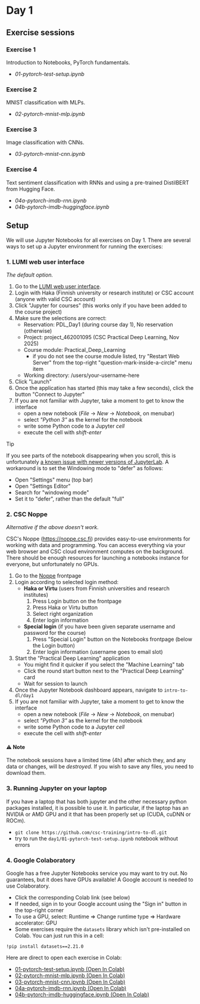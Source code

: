 # Day 1

## Exercise sessions

### Exercise 1

Introduction to Notebooks, PyTorch fundamentals.

* *01-pytorch-test-setup.ipynb*

### Exercise 2

MNIST classification with MLPs.

* *02-pytorch-mnist-mlp.ipynb*

### Exercise 3

Image classification with CNNs.

* *03-pytorch-mnist-cnn.ipynb*

### Exercise 4

Text sentiment classification with RNNs and using a pre-trained DistilBERT from Hugging Face.

* *04a-pytorch-imdb-rnn.ipynb*
* *04b-pytorch-imdb-huggingface.ipynb*

## Setup

We will use Jupyter Notebooks for all exercises on Day 1. There are several ways to set up a Jupyter environment for running the exercises:


### 1. LUMI web user interface

*The default option.*

1. Go to the [LUMI web user interface](https://www.lumi.csc.fi/).
2. Login with Haka (Finnish university or research institute) or CSC account (anyone with valid CSC account)
3. Click "Jupyter for courses" (this works only if you have been added to the course project)
4. Make sure the selections are correct:
   - Reservation: PDL_Day1 (during course day 1), No reservation (otherwise)
   - Project: project_462001095 (CSC Practical Deep Learning, Nov 2025)
   - Course module: Practical_Deep_Learning
     * if you do not see the course module listed, try "Restart Web Server" from the top-right "question-mark-inside-a-circle" menu item 
   - Working directory: /users/your-username-here
6. Click "Launch"
8. Once the application has started (this may take a few seconds), click the button "Connect to Jupyter"
9. If you are not familiar with Jupyter, take a moment to get to know the interface
   - open a new notebook (*File* -> *New* -> *Notebook*, on menubar) 
   - select *"Python 3"* as the kernel for the notebook
   - write some Python code to a Jupyter *cell*
   - execute the cell with *shift-enter*
  

> [!TIP]
> If you see parts of the notebook disappearing when you scroll, this is unfortunately [a known issue with newer versions of JupyterLab](https://github.com/jupyterlab/jupyterlab/issues/17023).
> A workaround is to set the Windowing mode to "defer" as follows:
> - Open "Settings" menu (top bar)
> - Open "Settings Editor"
> - Search for "windowing mode"
> - Set it to "defer", rather than the default "full"


### 2. CSC Noppe

*Alternative if the above doesn't work.*

CSC's Noppe (https://noppe.csc.fi) provides easy-to-use environments for working with data and programming. You can access everything via your web browser and CSC cloud environment computes on the background. There should be enough resources for launching a notebooks instance for everyone, but unfortunately no GPUs. 

1. Go to the [Noppe](https://noppe.csc.fi) frontpage
2. Login according to selected login method:
   - **Haka or Virtu** (users from Finnish universities and research institutes)
       1. Press Login button on the frontpage
       2. Press Haka or Virtu button
       3. Select right organization
       4. Enter login information
   - **Special login** (if you have been given separate username and password for the course)
       1. Press "Special Login" button on the Notebooks frontpage (below the Login button)
       2. Enter login information (username goes to email slot)
3. Start the "Practical Deep Learning" application
   - You might find it quicker if you select the "Machine Learning" tab
   - Click the round start button next to the "Practical Deep Learning" card
   - Wait for session to launch
5. Once the Jupyter Notebook dashboard appears, navigate to `intro-to-dl/day1` 
6. If you are not familiar with Jupyter, take a moment to get to know the interface
   - open a new notebook (*File* -> *New* -> *Notebook*, on menubar) 
   - select *"Python 3"* as the kernel for the notebook
   - write some Python code to a Jupyter *cell*
   - execute the cell with *shift-enter*

#### :warning: Note
The notebook sessions have a limited time (4h) after which they, and any data or changes, will be *destroyed*. If you wish to save any files, you need to download them.
    
### 3. Running Jupyter on your laptop

If you have a laptop that has both jupyter and the other necessary python packages installed, it is possible to use it. In particular, if the laptop has an NVIDIA or AMD GPU and it that has been properly set up (CUDA, cuDNN or ROCm).

* `git clone https://github.com/csc-training/intro-to-dl.git`   
* try to run the `day1/01-pytorch-test-setup.ipynb` notebook without errors

### 4. Google Colaboratory

Google has a free Jupyter Notebooks service you may want to try out. No guarantees, but it does have GPUs available! A Google account is needed to use Colaboratory. 

* Click the corresponding Colab link (see below)
* If needed, sign in to your Google account using the "Sign in" button in the top-right corner
* To use a GPU, select: Runtime => Change runtime type => Hardware accelerator: GPU
* Some exercises require the `datasets` library which isn't pre-installed on Colab. You can just run this in a cell:

```
!pip install datasets==2.21.0
```

Here are direct to open each exercise in Colab:

* [01-pytorch-test-setup.ipynb (Open In Colab)](https://colab.research.google.com/github/csc-training/intro-to-dl/blob/master/day1/01-pytorch-test-setup.ipynb)
* [02-pytorch-mnist-mlp.ipynb (Open In Colab)](https://colab.research.google.com/github/csc-training/intro-to-dl/blob/master/day1/02-pytorch-mnist-mlp.ipynb)
* [03-pytorch-mnist-cnn.ipynb (Open In Colab)](https://colab.research.google.com/github/csc-training/intro-to-dl/blob/master/day1/03-pytorch-mnist-cnn.ipynb)
* [04a-pytorch-imdb-rnn.ipynb (Open In Colab)](https://colab.research.google.com/github/csc-training/intro-to-dl/blob/master/day1/04a-pytorch-imdb-rnn.ipynb)
* [04b-pytorch-imdb-huggingface.ipynb (Open In Colab)](https://colab.research.google.com/github/csc-training/intro-to-dl/blob/master/day1/04b-pytorch-imdb-huggingface.ipynb)


